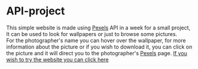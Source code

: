 # API-project

This simple website is made using [Pexels](pexels.com/) API in a week for a small project, It can be used to look for wallpapers or just to browse some pictures.<br>
For the photographer's name you can hover over the wallpaper, for more information about the picture or if you wish to download it, you can click on the picture and it will direct you to the photographer's [Pexels](pexels.com/) page.
[If you wish to try the website you can click here](https://ahmad-alsabbagh1.github.io/)


